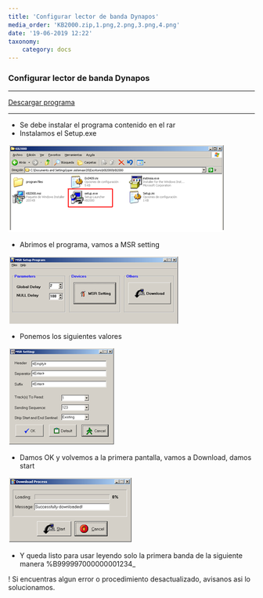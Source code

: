 ```yaml
---
title: 'Configurar lector de banda Dynapos'
media_order: 'KB2000.zip,1.png,2.png,3.png,4.png'
date: '19-06-2019 12:22'
taxonomy:
    category: docs
---
```


### Configurar lector de banda Dynapos

-----------

[Descargar programa](KB2000.zip)

-----------

* Se debe instalar el programa contenido en el rar 
* Instalamos el Setup.exe 

![Ver imagen](1.png)

* Abrimos el programa, vamos a MSR setting

![Ver imagen](2.png)

* Ponemos los siguientes valores

![Ver imagen](3.png)

* Damos OK y volvemos a la primera pantalla, vamos a Download, damos start

![Ver imagen](4.png)

* Y queda listo para usar leyendo solo la primera banda de la siguiente manera
%B999997000000001234_

! Si encuentras algun error o procedimiento desactualizado, avisanos asi lo solucionamos.
